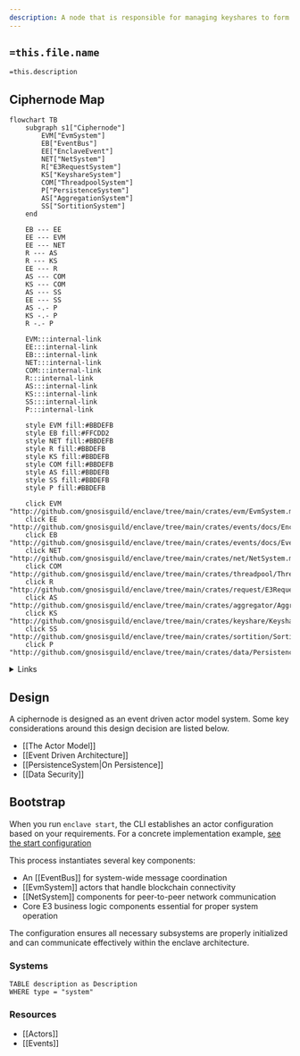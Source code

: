 ```yaml
---
description: A node that is responsible for managing keyshares to form a decryption committee for enclave encrypted data
---
```


## `=this.file.name`

`=this.description`

## Ciphernode Map

```mermaid
flowchart TB
    subgraph s1["Ciphernode"]
        EVM["EvmSystem"]
        EB["EventBus"]
        EE["EnclaveEvent"]
        NET["NetSystem"]
		R["E3RequestSystem"]
        KS["KeyshareSystem"]
        COM["ThreadpoolSystem"]
        P["PersistenceSystem"]
        AS["AggregationSystem"]
        SS["SortitionSystem"]
    end

	EB --- EE
	EE --- EVM
    EE --- NET
    R --- AS
    R --- KS
    EE --- R
    AS --- COM
    KS --- COM
    AS --- SS
    EE --- SS
    AS -.- P
    KS -.- P
    R -.- P

    EVM:::internal-link
    EE:::internal-link
    EB:::internal-link
    NET:::internal-link
    COM:::internal-link
    R:::internal-link
    AS:::internal-link
    KS:::internal-link
    SS:::internal-link
    P:::internal-link

    style EVM fill:#BBDEFB
    style EB fill:#FFCDD2
    style NET fill:#BBDEFB
    style R fill:#BBDEFB
	style KS fill:#BBDEFB
    style COM fill:#BBDEFB
    style AS fill:#BBDEFB
    style SS fill:#BBDEFB
	style P fill:#BBDEFB

    click EVM "http://github.com/gnosisguild/enclave/tree/main/crates/evm/EvmSystem.md"
    click EE "http://github.com/gnosisguild/enclave/tree/main/crates/events/docs/EnclaveEvent.md"
    click EB "http://github.com/gnosisguild/enclave/tree/main/crates/events/docs/EventBus.md"
    click NET "http://github.com/gnosisguild/enclave/tree/main/crates/net/NetSystem.md"
    click COM "http://github.com/gnosisguild/enclave/tree/main/crates/threadpool/ThreadpoolSystem.md"
    click R "http://github.com/gnosisguild/enclave/tree/main/crates/request/E3RequestSystem.md"
    click AS "http://github.com/gnosisguild/enclave/tree/main/crates/aggregator/AggregationSystem.md"
    click KS "http://github.com/gnosisguild/enclave/tree/main/crates/keyshare/KeyshareSystem.md"
    click SS "http://github.com/gnosisguild/enclave/tree/main/crates/sortition/SortitionSystem.md"
    click P "http://github.com/gnosisguild/enclave/tree/main/crates/data/PersistenceSystem.md"
```
<details>
<summary>Links</summary>

[[AggregationSystem]]
[[E3RequestSystem]]
[[EnclaveEvent]]
[[EventBus]]
[[EvmSystem]]
[[KeyshareSystem]]
[[NetSystem]]
[[PersistenceSystem]]
[[SortitionSystem]]
[[ThreadpoolSystem]]
</details>

## Design

A ciphernode is designed as an event driven actor model system. Some key considerations around this design decision are listed below.

- [[The Actor Model]]
- [[Event Driven Architecture]]
- [[PersistenceSystem|On Persistence]]
- [[Data Security]]

## Bootstrap

When you run `enclave start`, the CLI establishes an actor configuration based on your requirements. For a concrete implementation example, [see the start configuration](https://github.com/gnosisguild/enclave/blob/main/crates/entrypoint/src/start/start.rs)

This process instantiates several key components:

- An [[EventBus]] for system-wide message coordination
- [[EvmSystem]] actors that handle blockchain connectivity
- [[NetSystem]] components for peer-to-peer network communication
- Core E3 business logic components essential for proper system operation

The configuration ensures all necessary subsystems are properly initialized and can communicate effectively within the enclave architecture.

### Systems

```dataview
TABLE description as Description
WHERE type = "system"
```

### Resources

- [[Actors]]
- [[Events]]
